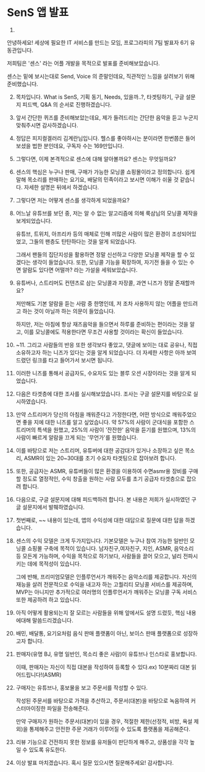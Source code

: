 # SenS 앱 발표

1. 

   안녕하세요! 세상에 필요한 IT 서비스를 만드는 모임, 프로그라피의 7팀 발표자 6기 유동관입니다. 

   저희팀은 '센스' 라는 어플 개발을 목적으로 발표를 준비해보았습니다. 

   센스는 밑에 보시는대로 Send, Voice 의 준말인데요, 직관적인 느낌을 살려보기 위해 준비했습니다.

2. 
   목차입니다. What is SenS, 기획 동기, Needs, 있을까..?, 타겟팅하기, 구글 설문지 피드백, Q&A 의 순서로 진행하겠습니다.

3. 
   앞서 간단한 퀴즈를 준비해보았는데요, 제가 들려드리는 간단한 음악을 듣고 누군지 맞춰주시면 감사하겠습니다.

4. 
   정답은 피지컬겔러리 김계란님입니다. 헬스를 좋아하시는 분이라면 한번쯤은 들어보셨을 법한 분인데요, 구독자 수는 169만입니다.

5. 
   그렇다면, 이제 본격적으로 센스에 대해 알아볼까요? 센스는 무엇일까요? 

6. 
   센스의 핵심은 누구나 판매, 구매가 가능한 모닝콜 쇼핑몰이라고 정의합니다. 쉽게 말해 목소리를 판매하는 요기요, 배달의 민족이라고 보시면 이해가 쉬울 것 같습니다. 자세한 설명은 뒤에서 하겠습니다.

7. 
   그렇다면 저는 어떻게 센스를 생각하게 되었을까요?

8. 
   어느날 유튜브를 보던 중, 저는 알 수 없는 알고리즘에 의해 룩삼님의 모닝콜 제작을 보게되었습니다. 

   유튜브, 트위치, 아프리카 등의 매체로 인해 끼많은 사람이 많은 환경이 조성되어있었고, 그들의 팬층도 탄탄하다는 것을 알게 되었습니다. 

   그래서 팬들의 집단지성을 활용하면 정말 신선하고 다양한 모닝콜 제작을 할 수 있겠다는 생각이 들었습니다.
   또한, 모닝콜 기능을 확장하여, 자기전 들을 수 있는 수면 알람도 있다면 어떨까? 라는 가설을 세워보았습니다.  

9. 
   유튜버나, 스트리머도 컨텐츠로 삼는 모닝콜과 자장콜, 과연 니즈가 정말 존재할까요? 

   저만해도 기본 알람을 듣는 사람 중 한명인데, 저 조차 사용하지 않는 어플을 만드려고 하는 것이 아닐까 하는 의문이 들었습니다.

   하지만, 저는 아침에 항상 재즈음악을 들으면서 하루를 준비하는 편이라는 것을 알고, 이를 모닝콜에도 적용한다면 무조건 사용할 것이라는 확신이 들었습니다.

10. ~11.
    그리고 사람들의 반응 또한 생각보다 좋았고, 댓글에 보이는 대로 공유나, 직접 소유하고자 하는 니즈가 있다는 것을 알게 되었습니다. 더 자세한 사항은 아까 보여드렸던 링크를 타고 들어가서 보시면 됩니다.

12. 
    이러한 니즈를 통해서 공급자도, 수요자도 있는 블루 오션 시장이라는 것을 알게 되었습니다.

13. 
    다음은 타겟층에 대한 조사를 실시해보았습니다. 조사는 구글 설문지를 바탕으로 실시하였습니다.

14. 
    만약 스트리머가 당신의 아침을 깨워준다고 가정한다면, 어떤 방식으로 깨워주었으면 좋을 지에 대한 니즈를 알고 싶었습니다. 약 57%의 사람이 군대식을 포함한 스트리머의 특색을 원했고, 25%의 사람이 '잔잔한' 음악을 듣기를 원했으며, 13%의 사람이 빠르게 알람을 끄게 되는 '무언가'를 원했습니다. 

15. 
    이를 바탕으로 저는 스트리머, 유튜버에 대한 공감대가 있거나 소장하고 싶은 목소리, ASMR이 있는 20~30대를 초기 수요자 타겟팅으로 잡아보려 합니다.

16. 
    또한, 공급자는 ASMR, 유튜버들이 많은 환경을 이용하여 수면asmr용 장비를 구매할 정도로 열정적인, 수익 창출을 원하는 사람 모두를 초기 공급자 타겟층으로 잡으려 합니다.

17. 
    다음으로, 구글 설문지에 대해 피드백하려 합니다. 본 내용은 저희가 실시하였던 구글 설문지에서 발췌하였습니다.

18. 
    첫번째로, ~~ 내용이 있는데, 앱의 수익성에 대한 대답으로 질문에 대한 답을 하겠습니다.

19. 
    센스의 수익 모델은 크게 두가지입니다. 기본모델은 누구나 참여 가능한 일반인 모닝콜 쇼핑몰 구축에 목적이 있습니다. 남자친구,여자친구, 지인, ASMR, 음악소리 등 모든게 가능하며, 수익을 목적으로 하기보다, 사람들을 끌어 모으고, 널리 전파시키는 데에 목적성이 있습니다. 

    그에 반해, 프리미엄모델은 인플루언서가 깨워주는 음악소리를 제공합니다. 자신의 재능을 살려 전문적으로 수익을 내고자 하는 고퀄리티 모닝콜 서비스를 제공하며, MVP는 아니지만 추가적으로 여러명의 인플루언서가 깨워주는 모닝콜 구독 서비스 또한 제공하려 하고 있습니다.

20. 
    아직 어떻게 활용되는지 잘 모르는 사람들을 위해 앞에서도 설명 드렸듯, 핵심 내용에대해 말씀드리겠습니다.

21. 
    배민, 배달통, 요기요처럼 음식 판매 플랫폼이 아닌, 보이스 판매 플랫폼으로 성장하고자 합니다.

22. 
    판매자(유명 BJ, 유명 일반인, 목소리 좋은 사람)이 유튜브나 인스타로 홍보합니다.

    이때, 판매자는 자신이 직접 대본을 작성하여 등록할 수 있다.ex) 10분짜리 대본 읽어드립니다!(ASMR)

23. 
    구매자는 유튜브나, 홍보물을 보고 주문서를 작성할 수 있다.

    작성된 주문서를 바탕으로 가격을 추산하고, 주문서(대본)을 바탕으로 녹음하여 커스터마이징한 파일을 전송해준다.

    만약 구매자가 원하는 주문서(대본)이 있을 경우, 적절한 제한(선정적, 비방, 욕설 제외)을 통제해주고 안전한 주문 거래가 이루어질 수 있도록 플랫폼을 제공해준다.

24. 
    리뷰 기능으로 건전하지 못한 정보를 유저들이 판단하게 해주고, 상품성을 각각 높일 수 있도록 유도한다.

25. 
    이상 발표 마치겠습니다. 혹시 질문 있으시면 질문해주세요! 감사합니다.